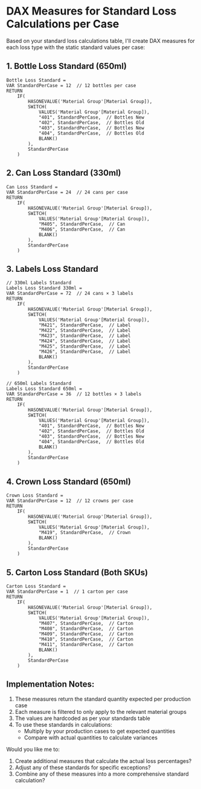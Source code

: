 # DAX Measures for Standard Loss Calculations per Case

Based on your standard loss calculations table, I'll create DAX measures for each loss type with the static standard values per case:

## 1. Bottle Loss Standard (650ml)
```dax
Bottle Loss Standard = 
VAR StandardPerCase = 12  // 12 bottles per case
RETURN
    IF(
        HASONEVALUE('Material Group'[Material Group]),
        SWITCH(
            VALUES('Material Group'[Material Group]),
            "401", StandardPerCase,  // Bottles New
            "402", StandardPerCase,  // Bottles Old
            "403", StandardPerCase,  // Bottles New
            "404", StandardPerCase,  // Bottles Old
            BLANK()
        ),
        StandardPerCase
    )
```

## 2. Can Loss Standard (330ml)
```dax
Can Loss Standard = 
VAR StandardPerCase = 24  // 24 cans per case
RETURN
    IF(
        HASONEVALUE('Material Group'[Material Group]),
        SWITCH(
            VALUES('Material Group'[Material Group]),
            "M405", StandardPerCase,  // Can
            "M406", StandardPerCase,  // Can
            BLANK()
        ),
        StandardPerCase
    )
```

## 3. Labels Loss Standard
```dax
// 330ml Labels Standard
Labels Loss Standard 330ml = 
VAR StandardPerCase = 72  // 24 cans × 3 labels
RETURN
    IF(
        HASONEVALUE('Material Group'[Material Group]),
        SWITCH(
            VALUES('Material Group'[Material Group]),
            "M421", StandardPerCase,  // Label
            "M422", StandardPerCase,  // Label
            "M423", StandardPerCase,  // Label
            "M424", StandardPerCase,  // Label
            "M425", StandardPerCase,  // Label
            "M426", StandardPerCase,  // Label
            BLANK()
        ),
        StandardPerCase
    )

// 650ml Labels Standard
Labels Loss Standard 650ml = 
VAR StandardPerCase = 36  // 12 bottles × 3 labels
RETURN
    IF(
        HASONEVALUE('Material Group'[Material Group]),
        SWITCH(
            VALUES('Material Group'[Material Group]),
            "401", StandardPerCase,  // Bottles New
            "402", StandardPerCase,  // Bottles Old
            "403", StandardPerCase,  // Bottles New
            "404", StandardPerCase,  // Bottles Old
            BLANK()
        ),
        StandardPerCase
    )
```

## 4. Crown Loss Standard (650ml)
```dax
Crown Loss Standard = 
VAR StandardPerCase = 12  // 12 crowns per case
RETURN
    IF(
        HASONEVALUE('Material Group'[Material Group]),
        SWITCH(
            VALUES('Material Group'[Material Group]),
            "M419", StandardPerCase,  // Crown
            BLANK()
        ),
        StandardPerCase
    )
```

## 5. Carton Loss Standard (Both SKUs)
```dax
Carton Loss Standard = 
VAR StandardPerCase = 1  // 1 carton per case
RETURN
    IF(
        HASONEVALUE('Material Group'[Material Group]),
        SWITCH(
            VALUES('Material Group'[Material Group]),
            "M407", StandardPerCase,  // Carton
            "M408", StandardPerCase,  // Carton
            "M409", StandardPerCase,  // Carton
            "M410", StandardPerCase,  // Carton
            "M411", StandardPerCase,  // Carton
            BLANK()
        ),
        StandardPerCase
    )
```

## Implementation Notes:

1. These measures return the standard quantity expected per production case
2. Each measure is filtered to only apply to the relevant material groups
3. The values are hardcoded as per your standards table
4. To use these standards in calculations:
   - Multiply by your production cases to get expected quantities
   - Compare with actual quantities to calculate variances

Would you like me to:
1. Create additional measures that calculate the actual loss percentages?
2. Adjust any of these standards for specific exceptions?
3. Combine any of these measures into a more comprehensive standard calculation?
